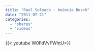 ```yaml
---
title: "Raul Solnado - Anúncio Bosch"
date: "2011-07-21"
categories:
  - "shares"
  - "videos"
---
```


<div style="width: 70vw;">{{< youtube W0FdVvFWhtU>}}</div>

